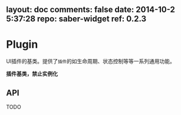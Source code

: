 layout: doc
comments: false
date: 2014-10-2 5:37:28
repo: saber-widget
ref: 0.2.3
---

# Plugin

UI插件的基类。提供了`插件`的如生命周期、状态控制等等一系列通用功能。

**插件基类，禁止实例化**

## API

TODO

